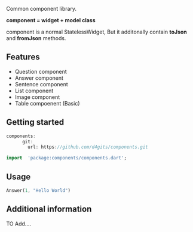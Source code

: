 Common component library.

**component = widget + model class**

component is a normal StatelessWidget, But it additonally contain **toJson** and **fromJson** methods.

## Features

 - Question component
 - Answer component
 - Sentence component
 - List component
 - Image component
 - Table compoenent (Basic)

## Getting started
```dart
components:
      git:
        url: https://github.com/d4gits/components.git
```
```dart  
import  'package:components/components.dart';
 ```

## Usage

```dart
Answer(1, "Hello World")
```

## Additional information

TO Add....

